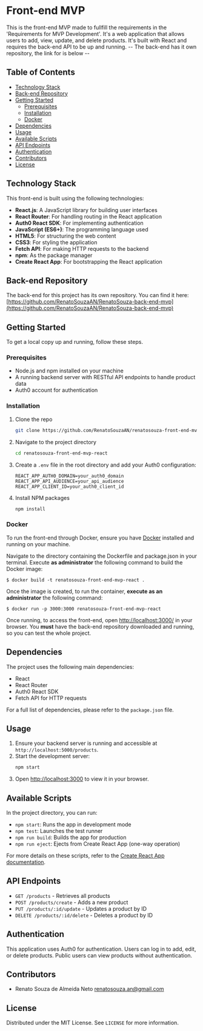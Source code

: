 # Front-end MVP

This is the front-end MVP made to fullfill the requirements in the 'Requirements for MVP Development'. It's a web application that allows users to add, view, update, and delete products. It's built with React and requires the back-end API to be up and running. -- The back-end has it own repository, the link for is below --

## Table of Contents

- [Technology Stack](#technology-stack)
- [Back-end Repository](#back-end-repository)
- [Getting Started](#getting-started)
  - [Prerequisites](#prerequisites)
  - [Installation](#installation)
  - [Docker](#docker)
- [Dependencies](#dependencies)
- [Usage](#usage)
- [Available Scripts](#available-scripts)
- [API Endpoints](#api-endpoints)
- [Authentication](#authentication)
- [Contributors](#contributors)
- [License](#license)

## Technology Stack

This front-end is built using the following technologies:

-   **React.js**: A JavaScript library for building user interfaces
-   **React Router**: For handling routing in the React application
-   **Auth0 React SDK**: For implementing authentication
-   **JavaScript (ES6+)**: The programming language used
-   **HTML5**: For structuring the web content
-   **CSS3**: For styling the application
-   **Fetch API**: For making HTTP requests to the backend
-   **npm**: As the package manager
-   **Create React App**: For bootstrapping the React application

## Back-end Repository

The back-end for this project has its own repository. You can find it here:
[https://github.com/RenatoSouzaAN/RenatoSouza-back-end-mvp](https://github.com/RenatoSouzaAN/RenatoSouza-back-end-mvp)

## Getting Started

To get a local copy up and running, follow these steps.

### Prerequisites

- Node.js and npm installed on your machine
- A running backend server with RESTful API endpoints to handle product data
- Auth0 account for authentication

### Installation

1. Clone the repo
   ```sh
   git clone https://github.com/RenatoSouzaAN/renatosouza-front-end-mvp-react.git
   ```
2. Navigate to the project directory
   ```sh
   cd renatosouza-front-end-mvp-react
   ```
3. Create a `.env` file in the root directory and add your Auth0 configuration:
   ```
   REACT_APP_AUTH0_DOMAIN=your_auth0_domain
   REACT_APP_API_AUDIENCE=your_api_audience
   REACT_APP_CLIENT_ID=your_auth0_client_id
   ```
4. Install NPM packages
   ```sh
   npm install
   ```

### Docker

To run the front-end through Docker, ensure you have [Docker](https://docs.docker.com/engine/install/) installed and running on your machine.

Navigate to the directory containing the Dockerfile and package.json in your terminal. Execute **as administrator** the following command to build the Docker image:

```
$ docker build -t renatosouza-front-end-mvp-react .
```

Once the image is created, to run the container, **execute as an administrator** the following command:

```
$ docker run -p 3000:3000 renatosouza-front-end-mvp-react
```

Once running, to access the front-end, open [http://localhost:3000/](http://localhost:3000/) in your browser. You **must** have the back-end repository downloaded and running, so you can test the whole project.

## Dependencies

The project uses the following main dependencies:

- React
- React Router
- Auth0 React SDK
- Fetch API for HTTP requests

For a full list of dependencies, please refer to the `package.json` file.

## Usage

1. Ensure your backend server is running and accessible at `http://localhost:5000/products`.
2. Start the development server:
   ```sh
   npm start
   ```
3. Open [http://localhost:3000](http://localhost:3000) to view it in your browser.

## Available Scripts

In the project directory, you can run:

- `npm start`: Runs the app in development mode
- `npm test`: Launches the test runner
- `npm run build`: Builds the app for production
- `npm run eject`: Ejects from Create React App (one-way operation)

For more details on these scripts, refer to the [Create React App documentation](https://facebook.github.io/create-react-app/docs/getting-started).

## API Endpoints

- `GET /products` - Retrieves all products
- `POST /products/create` - Adds a new product
- `PUT /products/:id/update` - Updates a product by ID
- `DELETE /products/:id/delete` - Deletes a product by ID

## Authentication

This application uses Auth0 for authentication. Users can log in to add, edit, or delete products. Public users can view products without authentication.

## Contributors

-   Renato Souza de Almeida Neto <renatosouza.an@gmail.com>

## License

Distributed under the MIT License. See `LICENSE` for more information.
